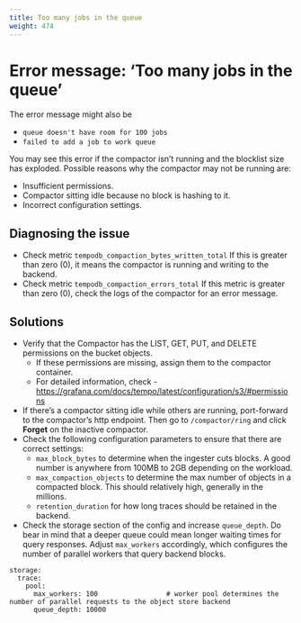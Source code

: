 ```yaml
---
title: Too many jobs in the queue
weight: 474
---
```


# Error message: ‘Too many jobs in the queue’

The error message might also be
- `queue doesn't have room for 100 jobs`
- `failed to add a job to work queue`

You may see this error if the compactor isn’t running and the blocklist size has exploded. 
Possible reasons why the compactor may not be running are:

- Insufficient permissions.
- Compactor sitting idle because no block is hashing to it.
- Incorrect configuration settings.
## Diagnosing the issue
- Check metric `tempodb_compaction_bytes_written_total`
If this is greater than zero (0), it means the compactor is running and writing to the backend.
- Check metric `tempodb_compaction_errors_total`
If this metric is greater than zero (0), check the logs of the compactor for an error message.

## Solutions
- Verify that the Compactor has the LIST, GET, PUT, and DELETE permissions on the bucket objects.
  - If these permissions are missing, assign them to the compactor container.
  - For detailed information, check - https://grafana.com/docs/tempo/latest/configuration/s3/#permissions
- If there’s a compactor sitting idle while others are running, port-forward to the compactor’s http endpoint. Then go to `/compactor/ring` and click **Forget** on the inactive compactor.
- Check the following configuration parameters to ensure that there are correct settings:
  - `max_block_bytes` to determine when the ingester cuts blocks. A good number is anywhere from 100MB to 2GB depending on the workload.
  - `max_compaction_objects` to determine the max number of objects in a compacted block. This should relatively high, generally in the millions.
  - `retention_duration` for how long traces should be retained in the backend.
- Check the storage section of the config and increase `queue_depth`. Do bear in mind that a deeper queue could mean longer
  waiting times for query responses. Adjust `max_workers` accordingly, which configures the number of parallel workers
  that query backend blocks.
```
storage:
  trace:
    pool:
      max_workers: 100                 # worker pool determines the number of parallel requests to the object store backend
      queue_depth: 10000
```